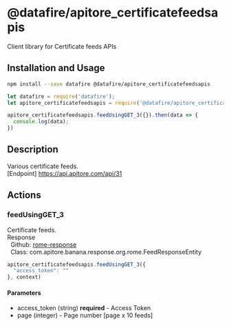 # @datafire/apitore_certificatefeedsapis

Client library for Certificate feeds APIs

## Installation and Usage
```bash
npm install --save datafire @datafire/apitore_certificatefeedsapis
```

```js
let datafire = require('datafire');
let apitore_certificatefeedsapis = require('@datafire/apitore_certificatefeedsapis').create();

apitore_certificatefeedsapis.feedUsingGET_3({}).then(data => {
  console.log(data);
})
```

## Description
Various certificate feeds.<BR />[Endpoint] https://api.apitore.com/api/31

## Actions
### feedUsingGET_3
Certificate feeds.<BR />Response<BR />&nbsp; Github: <a href="https://github.com/keigohtr/apitore-response-parent/tree/master/rome-response">rome-response</a><BR />&nbsp; Class: com.apitore.banana.response.org.rome.FeedResponseEntity<BR />


```js
apitore_certificatefeedsapis.feedUsingGET_3({
  "access_token": ""
}, context)
```

#### Parameters
* access_token (string) **required** - Access Token
* page (integer) - Page number [page x 10 feeds]

